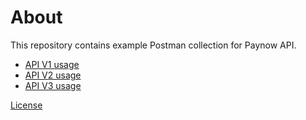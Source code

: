 # About 

This repository contains example Postman collection for Paynow API.

* [API V1 usage](./v1/README.md)
* [API V2 usage](./v2/README.md)
* [API V3 usage](./v3/README.md)

[License](./LICENSE)